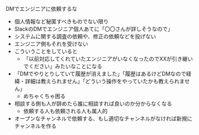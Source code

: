 DMでエンジニアに依頼するな

- 個人情報など秘匿すべきものでない限り
- SlackのDMでエンジニア個人あてに「〇〇さんが詳しそうなので」
- システムに関する調査の依頼や、修正の依頼などを投げない
- エンジニア側もそれを受けない
- こういうことをしていると
    - 「以前対応してくれていたエンジニアがいなくなったのでXXが引き継いでください」みたいなことになる
- 「DMでやりとりしていて履歴が消えました」「履歴はあるけどDMなので経緯・詳細は教えられません」「どういう操作をやっていたかも教えられません」
    - めちゃくちゃ困る
- 相談する側も人が辞めたら誰に相談すれば良いのか分からなくなる
    - 依頼する人も依頼される人も属人的
- オープンなチャンネルで依頼する、もし適切なチャンネルがなければ新規にチャンネルを作る

